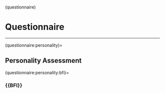 (questionnaire)
# Questionnaire

<hr>

(questionnaire:personality)=
## Personality Assessment

(questionnaire:personality:bfi)=
### {{BFI}}